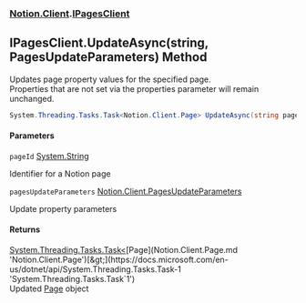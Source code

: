 ### [Notion.Client](Notion.Client.md 'Notion.Client').[IPagesClient](Notion.Client.IPagesClient.md 'Notion.Client.IPagesClient')

## IPagesClient.UpdateAsync(string, PagesUpdateParameters) Method

Updates page property values for the specified page.  
Properties that are not set via the properties parameter will remain unchanged.

```csharp
System.Threading.Tasks.Task<Notion.Client.Page> UpdateAsync(string pageId, Notion.Client.PagesUpdateParameters pagesUpdateParameters);
```
#### Parameters

<a name='Notion.Client.IPagesClient.UpdateAsync(string,Notion.Client.PagesUpdateParameters).pageId'></a>

`pageId` [System.String](https://docs.microsoft.com/en-us/dotnet/api/System.String 'System.String')

Identifier for a Notion page

<a name='Notion.Client.IPagesClient.UpdateAsync(string,Notion.Client.PagesUpdateParameters).pagesUpdateParameters'></a>

`pagesUpdateParameters` [Notion.Client.PagesUpdateParameters](https://docs.microsoft.com/en-us/dotnet/api/Notion.Client.PagesUpdateParameters 'Notion.Client.PagesUpdateParameters')

Update property parameters

#### Returns
[System.Threading.Tasks.Task&lt;](https://docs.microsoft.com/en-us/dotnet/api/System.Threading.Tasks.Task-1 'System.Threading.Tasks.Task`1')[Page](Notion.Client.Page.md 'Notion.Client.Page')[&gt;](https://docs.microsoft.com/en-us/dotnet/api/System.Threading.Tasks.Task-1 'System.Threading.Tasks.Task`1')  
Updated [Page](Notion.Client.Page.md 'Notion.Client.Page') object